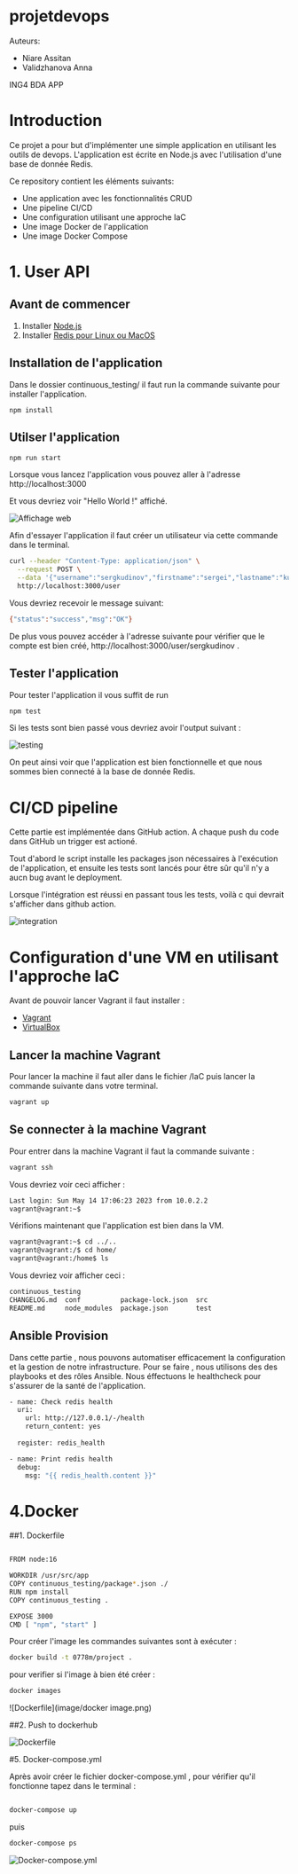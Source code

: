 # projetdevops

Auteurs:

* Niare Assitan
* Validzhanova Anna

ING4 BDA APP

# Introduction

Ce projet a pour but d'implémenter une simple application en utilisant les outils de devops. L'application est écrite en Node.js avec l'utilisation d'une base de donnée Redis. 

Ce repository contient les éléments suivants:

* Une application avec les fonctionnalités CRUD
* Une pipeline CI/CD
* Une configuration utilisant une approche IaC 
* Une image Docker de l'application
* Une image Docker Compose

# 1. User API 

## Avant de commencer
1. Installer [Node.js](https://nodejs.org/en)
2. Installer [Redis pour Linux ou MacOS](https://redis.io/topics/quickstart)

## Installation de l'application
Dans le dossier continuous_testing/ il faut run la commande suivante pour installer l'application.

``` 
npm install
```

## Utilser l'application

``` bash
npm run start
``` 
Lorsque vous lancez l'application vous pouvez aller à l'adresse http://localhost:3000

Et vous devriez voir "Hello World !" affiché. 

![Affichage web](image/helloworld.png)

Afin d'essayer l'application il faut créer un utilisateur via cette commande dans le terminal. 
```bash
curl --header "Content-Type: application/json" \
  --request POST \
  --data '{"username":"sergkudinov","firstname":"sergei","lastname":"kudinov"}' \
  http://localhost:3000/user
  ```
  Vous devriez recevoir le message suivant: 

```bash
{"status":"success","msg":"OK"}
```
De plus vous pouvez accéder à l'adresse suivante pour vérifier que le compte est bien créé, http://localhost:3000/user/sergkudinov .

## Tester l'application

Pour tester l'application il vous suffit de run 
```bash
npm test
```
Si les tests sont bien passé vous devriez avoir l'output suivant :

![testing](image/test.png)

On peut ainsi voir que l'application est bien fonctionnelle et que nous sommes bien connecté à la base de donnée Redis.

# CI/CD pipeline

Cette partie est implémentée dans GitHub action. A chaque push du code dans GitHub un trigger est actioné. 

Tout d'abord le script installe les packages json nécessaires à l'exécution de l'application, et ensuite les tests sont lancés pour être sûr qu'il n'y a aucn bug avant le deployment.

Lorsque l'intégration est réussi en passant tous les tests, voilà c qui devrait s'afficher dans github action.

![integration](image/CI.png)

# Configuration d'une VM en utilisant l'approche IaC 

Avant de pouvoir lancer Vagrant il faut installer :
* [Vagrant](https://developer.hashicorp.com/vagrant/downloads)
* [VirtualBox](https://www.virtualbox.org/wiki/Downloads)

## Lancer la machine Vagrant
Pour lancer la machine il faut aller dans le fichier /IaC puis lancer la commande suivante dans votre terminal.

```bash
vagrant up
```
## Se connecter à la machine Vagrant

Pour entrer dans la machine Vagrant il faut la commande suivante : 

```bash
vagrant ssh
```

Vous devriez voir ceci afficher :

```bash
Last login: Sun May 14 17:06:23 2023 from 10.0.2.2
vagrant@vagrant:~$
```

Vérifions maintenant que l'application est bien dans la VM. 

```bash
vagrant@vagrant:~$ cd ../..
vagrant@vagrant:/$ cd home/
vagrant@vagrant:/home$ ls
```

Vous devriez voir afficher ceci :
```bash
continuous_testing
CHANGELOG.md  conf          package-lock.json  src
README.md     node_modules  package.json       test
```

## Ansible Provision

Dans cette partie , nous pouvons automatiser efficacement la configuration et la gestion de notre infrastructure.
Pour se faire , nous utilisons des  des playbooks et des rôles Ansible.
Nous éffectuons le healthcheck pour s'assurer de la santé de l'application.

```bash
- name: Check redis health
  uri:
    url: http://127.0.0.1/-/health
    return_content: yes
  
  register: redis_health

- name: Print redis health
  debug:
    msg: "{{ redis_health.content }}"
```
# 4.Docker
##1. Dockerfile


```bash

FROM node:16

WORKDIR /usr/src/app
COPY continuous_testing/package*.json ./
RUN npm install
COPY continuous_testing .

EXPOSE 3000
CMD [ "npm", "start" ]
```
Pour créer l'image les commandes suivantes sont à exécuter :


```bash
docker build -t 0778m/project .

```
pour verifier si l'image à bien été créer :


```bash
docker images

```
![Dockerfile](image/docker image.png)

##2. Push to dockerhub

![Dockerfile](image/Docker-hub.png)

#5. Docker-compose.yml

Après avoir créer le fichier docker-compose.yml , pour vérifier qu'il fonctionne tapez dans le terminal :

```bash

docker-compose up

```
puis 

```bash
docker-compose ps

```
![Docker-compose.yml](image/docker-compose.png)








